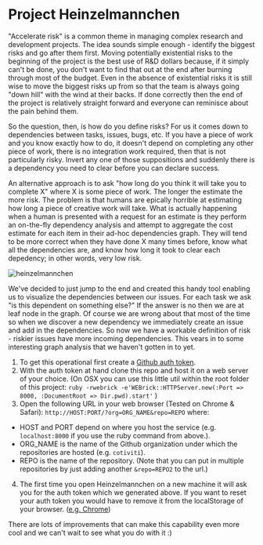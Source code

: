 # Project Heinzelmannchen

"Accelerate risk" is a common theme in managing complex research and development projects.  The idea sounds simple enough - identify the biggest risks and go after them first. Moving potentially existential risks to the beginning of the project is the best use of R&D dollars because, if it simply can't be done, you don't want to find that out at the end after burning through most of the budget. Even in the absence of existential risks it is still wise to move the biggest risks up from so that the team is always going "down hill" with the wind at their backs. If done correctly then the end of the project is relatively straight forward and everyone can reminisce about the pain behind them.

So the question, then, is how do you define risks? For us it comes down to dependencies between tasks, issues, bugs, etc.  If you have a piece of work and you know exactly how to do, it doesn't depend on completing any other piece of work, there is no integration work required, then that is not particularly risky.  Invert any one of those suppositions and suddenly there is a dependency you need to clear before you can declare success.

An alternative approach is to ask "how long do you think it will take you to complete X" where X is some piece of work. The longer the estimate the more risk.  The problem is that humans are epically horrible at estimating how long a piece of creative work will take. What is actually happening when a human is presented with a request for an estimate is they perform an on-the-fly dependency analysis and attempt to aggregate the cost estimate for each item in their ad-hoc dependencies graph.  They will tend to be more correct when they have done X many times before, know what all the dependencies are, and know how long it took to clear each depedency; in other words, very low risk.

![heinzelmannchen](https://github.com/cotiviti/heinzelmannchen/blob/master/screenShot.png)

We've decided to just jump to the end and created this handy tool enabling us to visualize the dependencies between our issues. For each task we ask "is this dependent on something else?" If the answer is no then we are at leaf node in the graph. Of course we are wrong about that most of the time so when we discover a new dependency we immediately create an issue and add in the dependencies.  So now we have a workable definition of risk - riskier issues have more incoming dependencies.  This vears in to some interesting graph analysis that we haven't gotten in to yet.

1. To get this operational first create a [Github auth token](https://help.github.com/articles/creating-an-access-token-for-command-line-use).
2. With the auth token at hand clone this repo and host it on a web server of your choice. (On OSX you can use this little util within the root folder of this project: `ruby -rwebrick -e'WEBrick::HTTPServer.new(:Port => 8000, :DocumentRoot => Dir.pwd).start'` )
3. Open the following URL in your web browser (Tested on Chrome & Safari): `http://HOST:PORT/?org=ORG_NAME&repo=REPO`
where:
 * HOST and PORT depend on where you host the service (e.g. `localhost:8000` if you use the ruby command from above.).
 * ORG_NAME is the name of the Github organization under which the repositories are hosted (e.g. `cotiviti`).
  * REPO is the name of the repository. (Note that you can put in multiple repositories by just adding another `&repo=REPO2` to the url.)
4. The first time you open Heinzelmannchen on a new machine it will ask you for the auth token which we generated above. If you want to reset your auth token you would have to remove it from the localStorage of your browser. ([e.g. Chrome](chrome://settings/clearBrowserData))

There are lots of improvements that can make this capability even more cool and we can't wait to see what you do with it :)
